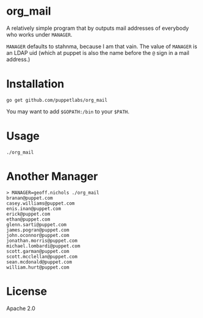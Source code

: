 # org_mail

A relatively simple program that by outputs mail addresses of everybody who
works under `MANAGER`.

`MANAGER` defaults to stahnma, because I am that vain. The value of `MANAGER`
is an LDAP uid (which at puppet is also the name before the `@` sign in a mail
address.)

# Installation

`go get github.com/puppetlabs/org_mail`

You may want to add `$GOPATH:/bin` to your `$PATH`.


# Usage

`./org_mail`


# Another Manager

    > MANAGER=geoff.nichols ./org_mail
    branan@puppet.com
    casey.williams@puppet.com
    enis.inan@puppet.com
    erick@puppet.com
    ethan@puppet.com
    glenn.sarti@puppet.com
    james.pogran@puppet.com
    john.oconnor@puppet.com
    jonathan.morris@puppet.com
    michael.lombardi@puppet.com
    scott.garman@puppet.com
    scott.mcclellan@puppet.com
    sean.mcdonald@puppet.com
    william.hurt@puppet.com

# License

Apache 2.0
